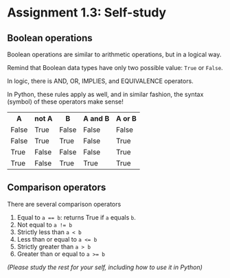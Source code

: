 # Assignment 1.3: Self-study

## Boolean operations

Boolean operations are similar to arithmetic 
operations, but in a logical way.

Remind that Boolean data types have only two possible value: `True` or `False`.

In logic, there is AND, OR, IMPLIES, and EQUIVALENCE operators.

In Python, these rules apply as well, and in similar fashion, the syntax (symbol) 
of these operators make sense!

<table style="width: 100%">
<tr>
<th>A</th>
<th>not A</th>
<th>B</th>
<th>A and B</th>
<th>A or B</th>
</tr>
<tr>
<td>False</td>
<td>True</td>
<td>False</td>
<td>False</td>
<td>False</td>
</tr>
<tr>
<td>False</td>
<td>True</td>
<td>True</td>
<td>False</td>
<td>True</td>
</tr>
<tr>
<td>True</td>
<td>False</td>
<td>False</td>
<td>False</td>
<td>True</td>
</tr>
<tr>
<td>True</td>
<td>False</td>
<td>True</td>
<td>True</td>
<td>True</td>
</tr>
</table>

## Comparison operators

There are several comparison operators
1. Equal to `a == b`: returns True if `a` equals `b`.
2. Not equal to `a != b`
3. Strictly less than `a < b`
4. Less than or equal to `a <= b`
5. Strictly greater than `a > b`
6. Greater than or equal to `a >= b`

*(Please study the rest for your self, including how to use it in Python)*
